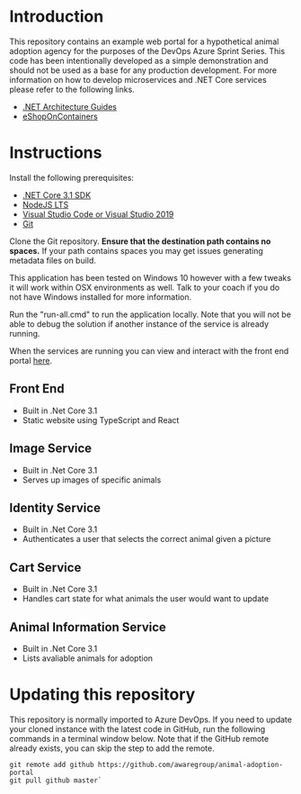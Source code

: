# Introduction
This repository contains an example web portal for a hypothetical animal adoption agency for the purposes of the DevOps Azure Sprint Series. This code has been intentionally developed as a simple demonstration and should not be used as a base for any production development. For more information on how to develop microservices and .NET Core services please refer to the following links.

- [.NET Architecture Guides](https://dotnet.microsoft.com/learn/dotnet/architecture-guides)
- [eShopOnContainers](https://github.com/dotnet-architecture/eShopOnContainers)


# Instructions

Install the following prerequisites:
- [.NET Core 3.1 SDK](https://dotnet.microsoft.com/download/dotnet-core/3.1)
- [NodeJS LTS](https://nodejs.org/en/download/)
- [Visual Studio Code or Visual Studio 2019](https://visualstudio.microsoft.com/downloads/)
- [Git](https://git-scm.com/download/win)

Clone the Git repository. **Ensure that the destination path contains no spaces.** If your path contains spaces you may get issues generating metadata files on build.

This application has been tested on Windows 10 however with a few tweaks it will work within OSX environments as well. Talk to your coach if you do not have Windows installed for more information.

Run the "run-all.cmd" to run the application locally. Note that you will not be able to debug the solution if another instance of the service is already running.

When the services are running you can view and interact with the front end portal [here](https://localhost:9001).

## Front End
- Built in .Net Core 3.1
- Static website using TypeScript and React

## Image Service
- Built in .Net Core 3.1
- Serves up images of specific animals

## Identity Service
- Built in .Net Core 3.1
- Authenticates a user that selects the correct animal given a picture

## Cart Service
- Built in .Net Core 3.1
- Handles cart state for what animals the user would want to update

## Animal Information Service
- Built in .Net Core 3.1
- Lists avaliable animals for adoption


# Updating this repository
This repository is normally imported to Azure DevOps. If you need to update your cloned instance with the latest code in GitHub, run the following commands in a terminal window below. Note that if the GitHub remote already exists, you can skip the step to add the remote.

```batch 
git remote add github https://github.com/awaregroup/animal-adoption-portal
git pull github master`
```


